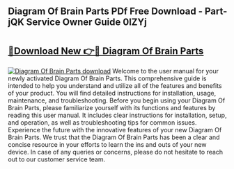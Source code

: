## Diagram Of Brain Parts PDf Free Download - Part-jQK Service Owner Guide 0lZYj

# <h2><a href="http://dfjk09.blite.top/?on=Diagram+Of+Brain+Parts">🔗Download New 👉🔴 Diagram Of Brain Parts</a></h2>

[![Diagram Of Brain Parts download](https://i.imgur.com/lujVjoI.png)](http://dfjk09.blite.top/?on=Diagram+Of+Brain+Parts)
Welcome to the user manual for your newly activated Diagram Of Brain Parts. This comprehensive guide is intended to help you understand and utilize all of the features and benefits of your product. You will find detailed instructions for installation, usage, maintenance, and troubleshooting. Before you begin using your Diagram Of Brain Parts, please familiarize yourself with its functions and features by reading this user manual. It includes clear instructions for installation, setup, and operation, as well as troubleshooting tips for common issues. Experience the future with the innovative features of your new Diagram Of Brain Parts. We trust that the Diagram Of Brain Parts has been a clear and concise resource in your efforts to learn the ins and outs of your new device. In case of any queries or concerns, please do not hesitate to reach out to our customer service team.
